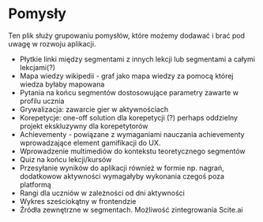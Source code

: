 # Pomysły
Ten plik służy grupowaniu pomysłów, które możemy dodawać i brać pod uwagę w rozwoju aplikacji.

 - Płytkie linki między segmentami z innych lekcji lub segmentami a całymi lekcjami(?)
 - Mapa wiedzy wikipedii - graf jako mapa wiedzy za pomocą której wiedza byłaby mapowana
 - Pytania na końcu segmentów dostosowujące parametry zawarte w profilu ucznia
 - Grywalizacja: zawarcie gier w aktywnościach
 - Korepetycje: one-off solution dla korepetycji (?) perhaps oddzielny projekt ekskluzywny dla korepetytorów
 - Achievementy - powiązane z wymaganiami nauczania achievementy wprowadzające element gamifikacji do UX.
 - Wprowadzenie multimediów do kontekstu teoretycznego segmentów
 - Quiz na końcu lekcji/kursów
 - Przesyłanie wyników do aplikacji również w formie np. nagrań, dodatkowow aktywności wymagałyby wykonania czegoś poza platformą
 - Rangi dla uczniów w zależności od dni aktywności
 - Wykres sześciokątny w frontendzie
 - Źródła zewnętrzne w segmentach. Możliwość zintegrowania Scite.ai